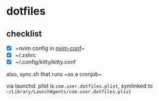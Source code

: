 # dotfiles

## checklist

- [X] ~nvim config in [nvim-conf](https://github.com/bhushanwho/nvim-conf)~
- [X] ~/.zshrc 
- [X] ~/.config/kitty/kitty.conf

also, sync.sh that runs ~as a cronjob~

via launchd. plist is `com.user.dotfiles.plist`, symlinked to `~/Library/LaunchAgents/com.user.dotfiles.plist`
